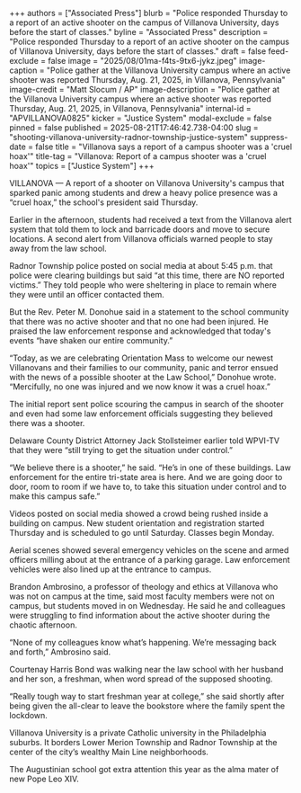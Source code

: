+++
authors = ["Associated Press"]
blurb = "Police responded Thursday to a report of an active shooter on the campus of Villanova University, days before the start of classes."
byline = "Associated Press"
description = "Police responded Thursday to a report of an active shooter on the campus of Villanova University, days before the start of classes."
draft = false
feed-exclude = false
image = "2025/08/01ma-f4ts-9tx6-jykz.jpeg"
image-caption = "Police gather at the Villanova University campus where an active shooter was reported Thursday, Aug. 21, 2025, in Villanova, Pennsylvania"
image-credit = "Matt Slocum / AP"
image-description = "Police gather at the Villanova University campus where an active shooter was reported Thursday, Aug. 21, 2025, in Villanova, Pennsylvania"
internal-id = "APVILLANOVA0825"
kicker = "Justice System"
modal-exclude = false
pinned = false
published = 2025-08-21T17:46:42.738-04:00
slug = "shooting-villanova-university-radnor-township-justice-system"
suppress-date = false
title = "Villanova says a report of a campus shooter was a 'cruel hoax'"
title-tag = "Villanova: Report of a campus shooter was a 'cruel hoax'"
topics = ["Justice System"]
+++

VILLANOVA —&nbsp;A report of a shooter on Villanova University&#39;s campus that sparked panic among students and drew a heavy police presence was a “cruel hoax,” the school&#39;s president said Thursday.

Earlier in the afternoon, students had received a text from the Villanova alert system that told them to lock and barricade doors and move to secure locations. A second alert from Villanova officials warned people to stay away from the law school.

Radnor Township police posted on social media at about 5:45 p.m. that police were clearing buildings but said “at this time, there are NO reported victims.” They told people who were sheltering in place to remain where they were until an officer contacted them.

But the Rev. Peter M. Donohue said in a statement to the school community that there was no active shooter and that no one had been injured. He praised the law enforcement response and acknowledged that today&#39;s events “have shaken our entire community.”

“Today, as we are celebrating Orientation Mass to welcome our newest Villanovans and their families to our community, panic and terror ensued with the news of a possible shooter at the Law School,” Donohue wrote. “Mercifully, no one was injured and we now know it was a cruel hoax.”

The initial report sent police scouring the campus in search of the shooter and even had some law enforcement officials suggesting they believed there was a shooter.

Delaware County District Attorney Jack Stollsteimer earlier told WPVI-TV that they were “still trying to get the situation under control.”

“We believe there is a shooter,” he said. “He’s in one of these buildings. Law enforcement for the entire tri-state area is here. And we are going door to door, room to room if we have to, to take this situation under control and to make this campus safe.”

Videos posted on social media showed a crowd being rushed inside a building on campus. New student orientation and registration started Thursday and is scheduled to go until Saturday. Classes begin Monday.

Aerial scenes showed several emergency vehicles on the scene and armed officers milling about at the entrance of a parking garage. Law enforcement vehicles were also lined up at the entrance to campus.

Brandon Ambrosino, a professor of theology and ethics at Villanova who was not on campus at the time, said most faculty members were not on campus, but students moved in on Wednesday. He said he and colleagues were struggling to find information about the active shooter during the chaotic afternoon.

“None of my colleagues know what’s happening. We’re messaging back and forth,” Ambrosino said.

Courtenay Harris Bond was walking near the law school with her husband and her son, a freshman, when word spread of the supposed shooting.

“Really tough way to start freshman year at college,” she said shortly after being given the all-clear to leave the bookstore where the family spent the lockdown.

Villanova University is a private Catholic university in the Philadelphia suburbs. It borders Lower Merion Township and Radnor Township at the center of the city’s wealthy Main Line neighborhoods.

The Augustinian school got extra attention this year as the alma mater of new Pope Leo XIV.

